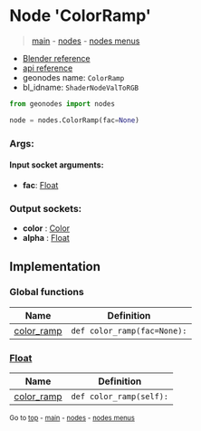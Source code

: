 # Node 'ColorRamp'

> [main](../structure.md) - [nodes](nodes.md) - [nodes menus](nodes_menus.md)

- [Blender reference](https://docs.blender.org/manual/en/latest/modeling/geometry_nodes/color/color_ramp.html)
- [api reference](https://docs.blender.org/api/current/bpy.types.ShaderNodeValToRGB.html)
- geonodes name: `ColorRamp`
- bl_idname: `ShaderNodeValToRGB`

```python
from geonodes import nodes

node = nodes.ColorRamp(fac=None)
```

### Args:

#### Input socket arguments:

- **fac**: [Float](Float.md)

### Output sockets:

- **color** : [Color](Color.md)
- **alpha** : [Float](Float.md)

## Implementation

### Global functions

| Name | Definition |
|------|------------|
 | [color_ramp](A.md#color_ramp) | `def color_ramp(fac=None):` |

### [Float](Float.md)

| Name | Definition |
|------|------------|
 | [color_ramp](Float.md#color_ramp-property) | `def color_ramp(self):` |

<sub>Go to [top](#node-ColorRamp) - [main](../structure.md) - [nodes](nodes.md) - [nodes menus](nodes_menus.md)</sub>


